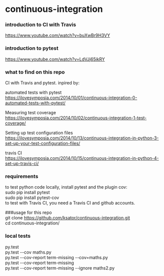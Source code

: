 # continuous-integration

### introduction to CI with Travis   
https://www.youtube.com/watch?v=buXwBr9H3VY  

### introduction to pytest
https://www.youtube.com/watch?v=LdVJj65ikRY 

### what to find on this repo
CI with Travis and pytest. inpired by:    

automated tests with pytest   
https://ilovesymposia.com/2014/10/01/continuous-integration-0-automated-tests-with-pytest/  

Measuring test coverage  
https://ilovesymposia.com/2014/10/02/continuous-integration-1-test-coverage/  

Setting up test configuration files  
https://ilovesymposia.com/2014/10/13/continuous-integration-in-python-3-set-up-your-test-configuration-files/  

travis CI  
https://ilovesymposia.com/2014/10/15/continuous-integration-in-python-4-set-up-travis-ci/  

### requirements
to test python code locally, install pytest and the plugin cov:  
sudo pip install pytest  
sudo pip install pytest-cov   
to test with Travis CI, you need a Travis CI and github accounts.      

###usage for this repo  
git clone https://github.com/ksator/continuous-integration.git  
cd continuous-integration/ 

### local tests  
py.test  
py.test --cov maths.py  
py.test --cov-report term-missing --cov=maths.py  
py.test --cov-report term-missing  
py.test --cov-report term-missing --ignore maths2.py  








